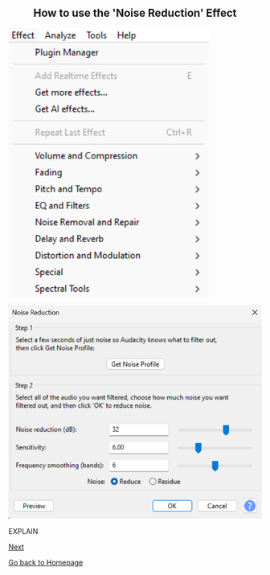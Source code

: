 <div align="center">
  <h2>How to use the 'Noise Reduction' Effect</h2>
</div>


  ![effect button](images/noiseremovalbutton.png)


  ![popup window](images/adjustednoisereduct.png)



<p>EXPLAIN</p>


[Next](export.md)

[Go back to Homepage](README.md)
